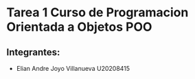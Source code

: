 # Tarea 1 Curso de Programacion Orientada a Objetos POO

## Integrantes:

* Elian Andre Joyo Villanueva U20208415
